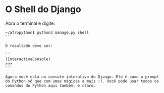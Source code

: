 # O Shell do Django
Abra o terminal e digite:

````
~/afropython$ python3 manage.py shell
```

O resultado deve ser:

```
(InteractiveConsole)
>>>
```

Agora você está no console interativo do Django. Ele é como o prompt do Python só que com umas mágicas a mais :). Você pode usar todos os comandos do Python aqui também, é claro.
